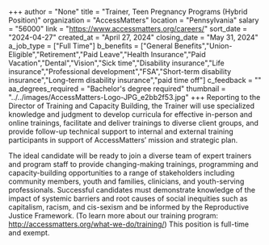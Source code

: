 +++
author = "None"
title = "Trainer, Teen Pregnancy Programs (Hybrid Position)"
organization = "AccessMatters"
location = "Pennsylvania"
salary = "56000"
link = "https://www.accessmatters.org/careers/"
sort_date = "2024-04-27"
created_at = "April 27, 2024"
closing_date = "May 31, 2024"
a_job_type = ["Full Time"]
b_benefits = ["General Benefits","Union-Eligible","Retirement","Paid Leave","Health Insurance","Paid Vacation","Dental","Vision","Sick time","Disability insurance","Life insurance","Professional development","FSA","Short-term disability insurance","Long-term disability insurance","paid time off"]
c_feedback = ""
aa_degrees_required = "Bachelor's degree required"
thumbnail = "../../images/AccessMatters-Logo-JPG_e2bb2f53.jpg"
+++
Reporting to the Director of Training and Capacity Building, the Trainer will use specialized knowledge and judgment to develop curricula for effective in-person and online trainings, facilitate and deliver trainings to diverse client groups, and provide follow-up technical support to internal and external training participants in support of AccessMatters’ mission and strategic plan. 

The ideal candidate will be ready to join a diverse team of expert trainers and program staff to provide changing-making trainings, programming and capacity-building opportunities to a range of stakeholders including community members, youth and families, clinicians, and youth-serving professionals. Successful candidates must demonstrate knowledge of the impact of systemic barriers and root causes of social inequities such as capitalism, racism, and cis-sexism and be informed by the Reproductive Justice Framework. (To learn more about our training program: http://accessmatters.org/what-we-do/training/) This position is full-time and exempt.
